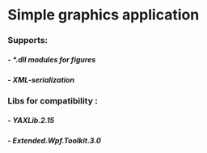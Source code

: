 # Simple graphics application
<h3>Supports: </h3>
<h5>- *.dll modules for figures</h5>
<h5>- XML-serialization</h5>

<h3>Libs for сompatibility : </h3>
<h5>- YAXLib.2.15</h5>
<h5>- Extended.Wpf.Toolkit.3.0</h5>
